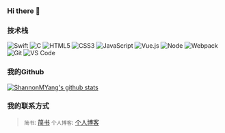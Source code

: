 ### Hi there 👋

<!--
**ShannonMYang/ShannonMYang** is a ✨ _special_ ✨ repository because its `README.md` (this file) appears on your GitHub profile.

Here are some ideas to get you started:

- 🔭 I’m currently working on ...
- 🌱 I’m currently learning ...
- 👯 I’m looking to collaborate on ...
- 🤔 I’m looking for help with ...
- 💬 Ask me about ...
- 📫 How to reach me: ...
- 😄 Pronouns: ...
- ⚡ Fun fact: ...
-->
### 技术栈
![Swift](https://img.shields.io/badge/-Swift-%232c3e50?style=for-the-badge&logo=Swift)
![C](https://img.shields.io/badge/-C-%232c3e50?style=for-the-badge&logo=C)
![HTML5](https://img.shields.io/badge/-HTML5-%23E44D27?style=for-the-badge&logo=html5&logoColor=ffffff)
![CSS3](https://img.shields.io/badge/-CSS3-%231572B6?style=for-the-badge&logo=css3)
![JavaScript](https://img.shields.io/badge/-JavaScript-%23F7DF1C?style=for-the-badge&logo=javascript&logoColor=000000&labelColor=%23F7DF1C&color=%23FFCE5A)
![Vue.js](https://img.shields.io/badge/-Vue.js-%232c3e50?style=for-the-badge&logo=Vue.js)
![Node](https://img.shields.io/badge/-NodeJS-%23F05032?style=for-the-badge&logo=Node.js&logoColor=%23ffffff)
![Webpack](https://img.shields.io/badge/-Webpack-%232C3A42?style=for-the-badge&logo=webpack)
![Git](https://img.shields.io/badge/-Git-%23F05032?style=for-the-badge&logo=git&logoColor=%23ffffff)
![VS Code](https://img.shields.io/badge/-VSCode-%23007ACC?style=for-the-badge&logo=visual-studio-code)

### 我的Github
[![ShannonMYang's github stats](https://github-readme-stats.vercel.app/api?username=shannonmyang&show_icons=true&theme=dracula&local=cn)](https://github.com/anuraghazra/github-readme-stats)

<!--
### 我的代码库(部分)
-->
<!--
要显示的仓库，都可以在这里逐一填写上
-->
<!--
[![ReadMe Card](https://github-readme-stats.vercel.app/api/pin/?username=shannonmyang&repo=CDemo)](https://github.com/anuraghazra/github-readme-stats)
-->

<!--
### 我的编程语言使用排行榜
-->
<!--
[![Top Langs](https://github-readme-stats.vercel.app/api/top-langs/?username=shannonmyang)](https://github.com/anuraghazra/github-readme-stats)
-->

### 我的联系方式
> `简书`: [简书](https://www.jianshu.com/u/2fd0c319f098)
> `个人博客`: [个人博客](https://shannonmyang.github.io/)
